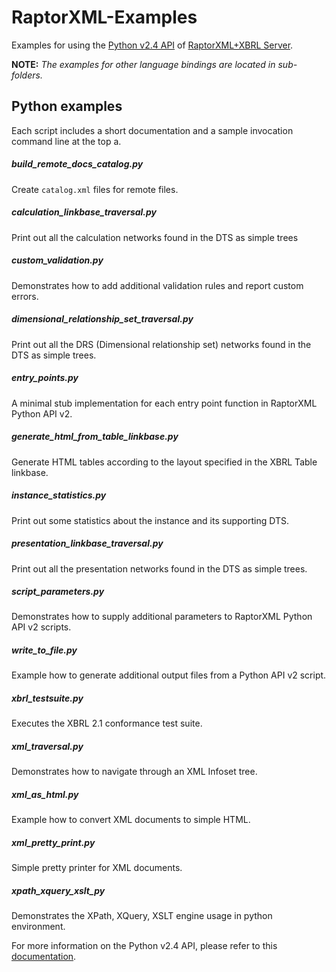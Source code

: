 # RaptorXML-Examples
Examples for using the [Python v2.4 API](http://manual.altova.com/RaptorXML/pyapiv2/html/) of [RaptorXML+XBRL Server](http://www.altova.com/raptorxml.html).

**NOTE:** *The examples for other language bindings are located in sub-folders.*

## Python examples
Each script includes a short documentation and a sample invocation command line at the top a.

##### build_remote_docs_catalog.py
Create `catalog.xml` files for remote files.

##### calculation_linkbase_traversal.py
Print out all the calculation networks found in the DTS as simple trees

##### custom_validation.py
Demonstrates how to add additional validation rules and report custom errors.

##### dimensional_relationship_set_traversal.py
Print out all the DRS (Dimensional relationship set) networks found in the DTS as simple trees.

##### entry_points.py
A minimal stub implementation for each entry point function in RaptorXML Python API v2.

##### generate_html_from_table_linkbase.py
Generate HTML tables according to the layout specified in the XBRL Table linkbase.

##### instance_statistics.py
Print out some statistics about the instance and its supporting DTS.

##### presentation_linkbase_traversal.py
Print out all the presentation networks found in the DTS as simple trees.

##### script_parameters.py
Demonstrates how to supply additional parameters to RaptorXML Python API v2 scripts.

##### write_to_file.py
Example how to generate additional output files from a Python API v2 script.

##### xbrl_testsuite.py
Executes the XBRL 2.1 conformance test suite.

##### xml_traversal.py
Demonstrates how to navigate through an XML Infoset tree.

##### xml_as_html.py
Example how to convert XML documents to simple HTML.

##### xml_pretty_print.py
Simple pretty printer for XML documents.

##### xpath_xquery_xslt_py
Demonstrates the XPath, XQuery, XSLT engine usage in python environment.

For more information on the Python v2.4 API, please refer to this [documentation](http://manual.altova.com/RaptorXML/pyapiv2/html/).
